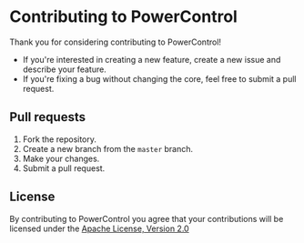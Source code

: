 # Contributing to PowerControl

Thank you for considering contributing to PowerControl!

* If you're interested in creating a new feature, create a new issue and describe your feature.
* If you're fixing a bug without changing the core, feel free to submit a pull request.

## Pull requests

1. Fork the repository.
2. Create a new branch from the `master` branch.
2. Make your changes.
4. Submit a pull request.

## License

By contributing to PowerControl you agree that your contributions will be licensed under the [Apache License, Version 2.0](http://www.apache.org/licenses/LICENSE-2.0.txt)

